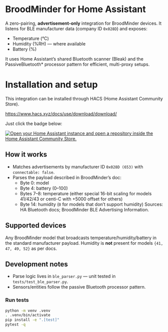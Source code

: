 # BroodMinder for Home Assistant

A zero-pairing, **advertisement-only** integration for BroodMinder devices. It listens for BLE manufacturer data (company ID `0x028D`) and exposes:

- Temperature (°C)
- Humidity (%RH) — where available
- Battery (%)

It uses Home Assistant’s shared Bluetooth scanner (Bleak) and the PassiveBluetooth* processor pattern for efficient, multi-proxy setups.

# Installation and setup

This integration can be installed through HACS (Home Assistant Community Store).

https://www.hacs.xyz/docs/use/download/download/

Just click the badge below:

[![Open your Home Assistant instance and open a repository inside the Home Assistant Community Store.](https://my.home-assistant.io/badges/hacs_repository.svg)](https://my.home-assistant.io/redirect/hacs_repository/?owner=sandersmeenk&repository=home_assistant-broodminder&category=integration)

## How it works

- Matches advertisements by manufacturer ID `0x028D (653)` with `connectable: false`.
- Parses the payload described in BroodMinder’s doc:
  - Byte 0: model
  - Byte 4: battery (0–100)
  - Bytes 7–8: temperature (either special 16-bit scaling for models 41/42/43 or centi-C with +5000 offset for others)
  - Byte 14: humidity (`0` for models that don’t support humidity)
  Sources: HA Bluetooth docs; BroodMinder BLE Advertising Information.

## Supported devices

Any BroodMinder model that broadcasts temperature/humidity/battery in the standard manufacturer payload. Humidity is **not** present for models `{41, 47, 49, 52}` as per docs.

## Development notes

- Parse logic lives in `ble_parser.py` — unit tested in `tests/test_ble_parser.py`.
- Sensors/entities follow the passive Bluetooth processor pattern.

### Run tests

```bash
python -m venv .venv
. .venv/bin/activate
pip install -e ".[test]"
pytest -q
